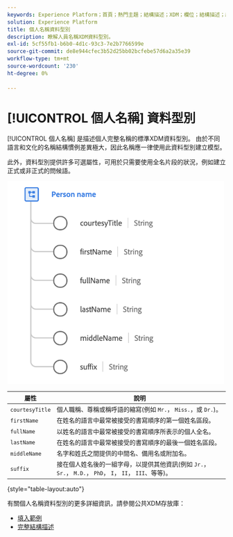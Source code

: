 ```yaml
---
keywords: Experience Platform；首頁；熱門主題；結構描述；XDM；欄位；結構描述；結構描述；fullName；xdm：fullName；人員名稱；名稱；資料型別；資料型別；
solution: Experience Platform
title: 個人名稱資料型別
description: 瞭解人員名稱XDM資料型別。
exl-id: 5cf55fb1-b6b0-4d1c-93c3-7e2b7766599e
source-git-commit: de8e944cfec3b52d25bb02bcfebe57d6a2a35e39
workflow-type: tm+mt
source-wordcount: '230'
ht-degree: 0%

---
```


# [!UICONTROL 個人名稱] 資料型別

[!UICONTROL 個人名稱] 是描述個人完整名稱的標準XDM資料型別。 由於不同語言和文化的名稱結構慣例差異極大，因此名稱應一律使用此資料型別建立模型。

此外，資料型別提供許多可選屬性，可用於只需要使用全名片段的狀況，例如建立正式或非正式的問候語。

<img src="../images/data-types/person-name.png" width="500" /><br />

| 屬性 | 說明 |
| --- | --- |
| `courtesyTitle` | 個人職稱、尊稱或稱呼語的縮寫(例如 `Mr.`， `Miss.`，或 `Dr.`)。 |
| `firstName` | 在姓名的語言中最常被接受的書寫順序的第一個姓名區段。 |
| `fullName` | 以姓名的語言中最常被接受的書寫順序所表示的個人全名。 |
| `lastName` | 在姓名的語言中最常被接受的書寫順序的最後一個姓名區段。 |
| `middleName` | 名字和姓氏之間提供的中間名、備用名或附加名。 |
| `suffix` | 接在個人姓名後的一組字母，以提供其他資訊(例如 `Jr.`， `Sr.`， `M.D.`， `PhD`， `I`， `II`， `III`、等等)。 |

{style="table-layout:auto"}

有關個人名稱資料型別的更多詳細資訊，請參閱公共XDM存放庫：

* [填入範例](https://github.com/adobe/xdm/blob/master/components/datatypes/person/person-name.example.1.json)
* [完整結構描述](https://github.com/adobe/xdm/blob/master/components/datatypes/person/person-name.schema.json)
